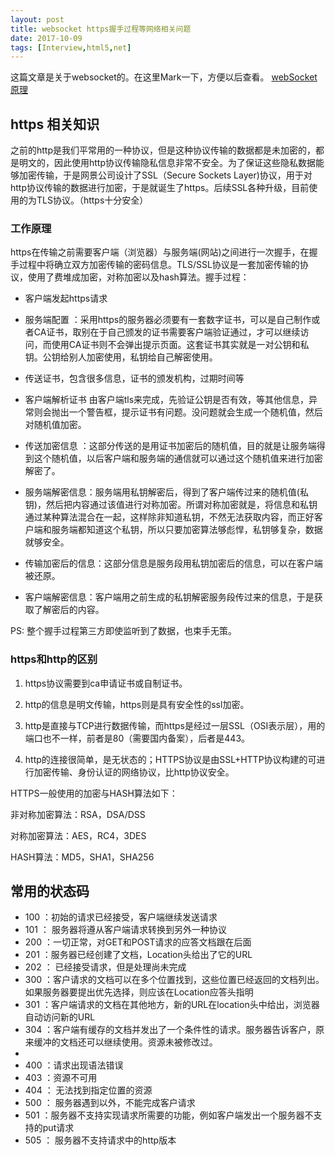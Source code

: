```yaml
---
layout: post
title: websocket https握手过程等网络相关问题
date: 2017-10-09
tags: [Interview,html5,net]
---
```


这篇文章是关于websocket的。在这里Mark一下，方便以后查看。
[webSocket原理](https://www.zhihu.com/question/20215561)

## https 相关知识

之前的http是我们平常用的一种协议，但是这种协议传输的数据都是未加密的，都是明文的，因此使用http协议传输隐私信息非常不安全。为了保证这些隐私数据能够加密传输，于是网景公司设计了SSL（Secure Sockets Layer)协议，用于对http协议传输的数据进行加密，于是就诞生了https。后续SSL各种升级，目前使用的为TLS协议。（https十分安全）

### 工作原理

https在传输之前需要客户端（浏览器）与服务端(网站)之间进行一次握手，在握手过程中将确立双方加密传输的密码信息。TLS/SSL协议是一套加密传输的协议，使用了费堆成加密，对称加密以及hash算法。握手过程：

- 客户端发起https请求

- 服务端配置 ：采用https的服务器必须要有一套数字证书，可以是自己制作或者CA证书，取别在于自己颁发的证书需要客户端验证通过，才可以继续访问，而使用CA证书则不会弹出提示页面。这套证书其实就是一对公钥和私钥。公钥给别人加密使用，私钥给自己解密使用。

- 传送证书，包含很多信息，证书的颁发机构，过期时间等 

- 客户端解析证书 由客户端tls来完成，先验证公钥是否有效，等其他信息，异常则会抛出一个警告框，提示证书有问题。没问题就会生成一个随机值，然后对随机值加密。

- 传送加密信息 ：这部分传送的是用证书加密后的随机值，目的就是让服务端得到这个随机值，以后客户端和服务端的通信就可以通过这个随机值来进行加密解密了。

- 服务端解密信息：服务端用私钥解密后，得到了客户端传过来的随机值(私钥)，然后把内容通过该值进行对称加密。所谓对称加密就是，将信息和私钥通过某种算法混合在一起，这样除非知道私钥，不然无法获取内容，而正好客户端和服务端都知道这个私钥，所以只要加密算法够彪悍，私钥够复杂，数据就够安全。

- 传输加密后的信息：这部分信息是服务段用私钥加密后的信息，可以在客户端被还原。

- 客户端解密信息：客户端用之前生成的私钥解密服务段传过来的信息，于是获取了解密后的内容。

PS: 整个握手过程第三方即使监听到了数据，也束手无策。

### https和http的区别

1. https协议需要到ca申请证书或自制证书。

2. http的信息是明文传输，https则是具有安全性的ssl加密。

3. http是直接与TCP进行数据传输，而https是经过一层SSL（OSI表示层），用的端口也不一样，前者是80（需要国内备案），后者是443。

4. http的连接很简单，是无状态的；HTTPS协议是由SSL+HTTP协议构建的可进行加密传输、身份认证的网络协议，比http协议安全。

HTTPS一般使用的加密与HASH算法如下：

非对称加密算法：RSA，DSA/DSS

对称加密算法：AES，RC4，3DES

HASH算法：MD5，SHA1，SHA256

## 常用的状态码

- 100 ：初始的请求已经接受，客户端继续发送请求
- 101 ： 服务器将遵从客户端请求转换到另外一种协议
- 200 ：一切正常，对GET和POST请求的应答文档跟在后面
- 201 ：服务器已经创建了文档，Location头给出了它的URL
- 202 ： 已经接受请求，但是处理尚未完成
- 300 ：客户请求的文档可以在多个位置找到，这些位置已经返回的文档列出。如果服务器要提出优先选择，则应该在Location应答头指明
- 301 ：客户端请求的文档在其他地方，新的URL在location头中给出，浏览器自动访问新的URL
- 304 ：客户端有缓存的文档并发出了一个条件性的请求。服务器告诉客户，原来缓冲的文档还可以继续使用。资源未被修改过。
- 
- 400 ：请求出现语法错误
- 403 ：资源不可用
- 404 ： 无法找到指定位置的资源
- 500 ： 服务器遇到以外，不能完成客户请求
- 501 ：服务器不支持实现请求所需要的功能，例如客户端发出一个服务器不支持的put请求
- 505 ： 服务器不支持请求中的http版本
